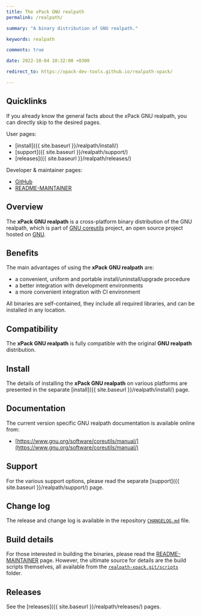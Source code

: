 ```yaml
---
title: The xPack GNU realpath
permalink: /realpath/

summary: "A binary distribution of GNU realpath."

keywords: realpath

comments: true

date: 2022-10-04 10:32:00 +0300

redirect_to: https://xpack-dev-tools.github.io/realpath-xpack/

---
```


## Quicklinks

If you already know the general facts about the xPack GNU realpath, you can
directly skip to the desired pages.

User pages:

- [install]({{ site.baseurl }}/realpath/install/)
- [support]({{ site.baseurl }}/realpath/support/)
- [releases]({{ site.baseurl }}/realpath/releases/)

Developer & maintainer pages:

- [GitHub](https://github.com/xpack-dev-tools/realpath-xpack/)
- [README-MAINTAINER](https://github.com/xpack-dev-tools/realpath-xpack/blob/xpack/README-MAINTAINER.md)

## Overview

The **xPack GNU realpath** is a cross-platform binary distribution of the
GNU realpath, which is part of
[GNU coreutils](https://www.gnu.org/software/coreutils/) project,
an open source project hosted on
[GNU](https://git.savannah.gnu.org/gitweb/?p=coreutils.git).

## Benefits

The main advantages of using the **xPack GNU realpath** are:

- a convenient, uniform and portable install/uninstall/upgrade procedure
- a better integration with development environments
- a more convenient integration with CI environment

All binaries are self-contained, they include all required libraries,
and can be installed in any location.

## Compatibility

The **xPack GNU realpath** is fully compatible with the original **GNU realpath**
distribution.

## Install

The details of installing the **xPack GNU realpath** on various platforms are
presented in the separate
[install]({{ site.baseurl }}/realpath/install/) page.

## Documentation

The current version specific GNU realpath documentation is available online from:

- [https://www.gnu.org/software/coreutils/manual/](https://www.gnu.org/software/coreutils/manual/)

## Support

For the various support options, please read the separate
[support]({{ site.baseurl }}/realpath/support/) page.

## Change log

The release and change log is available in the repository
[`CHANGELOG.md`](https://github.com/xpack-dev-tools/realpath-xpack/blob/xpack/CHANGELOG.md) file.

## Build details

For those interested in building the binaries, please read the
[README-MAINTAINER](https://github.com/xpack-dev-tools/realpath-xpack/blob/xpack/README-MAINTAINER.md)
page.
However, the ultimate source for details are the build scripts themselves,
all available from the
[`realpath-xpack.git/scripts`](https://github.com/xpack-dev-tools/realpath-xpack/tree/xpack/scripts/)
folder.

## Releases

See the [releases]({{ site.baseurl }}/realpath/releases/) pages.
